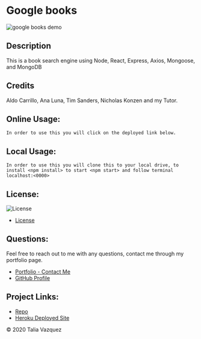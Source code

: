 # Google books

![google books demo](.client/public/demo.png)
## Description

This is a book search engine using Node, React, Express, Axios, Mongoose, and MongoDB 

## Credits

Aldo Carrillo, Ana Luna, Tim Sanders, Nicholas Konzen and my Tutor.

## Online Usage:
    In order to use this you will click on the deployed link below.
    
## Local Usage:
    In order to use this you will clone this to your local drive, to install <npm install> to start <npm start> and follow terminal localhost:<0000>
   
## License:
![License](https://img.shields.io/badge/License-MIT-yellow.svg)
- [License](https://opensource.org/licenses/MIT)

## Questions:
Feel free to reach out to me with any questions, contact me through my portfolio page.
- [Portfolio - Contact Me](https://taliavazquez.github.io/portfolio/contact.html)
- [GitHub Profile](https://github.com/taliavazquez)

## Project Links:
- [Repo](https://github.com/taliavazquez/google-books)
- [Heroku Deployed Site](https://tv-google-books.herokuapp.com/
)

© 2020 Talia Vazquez

